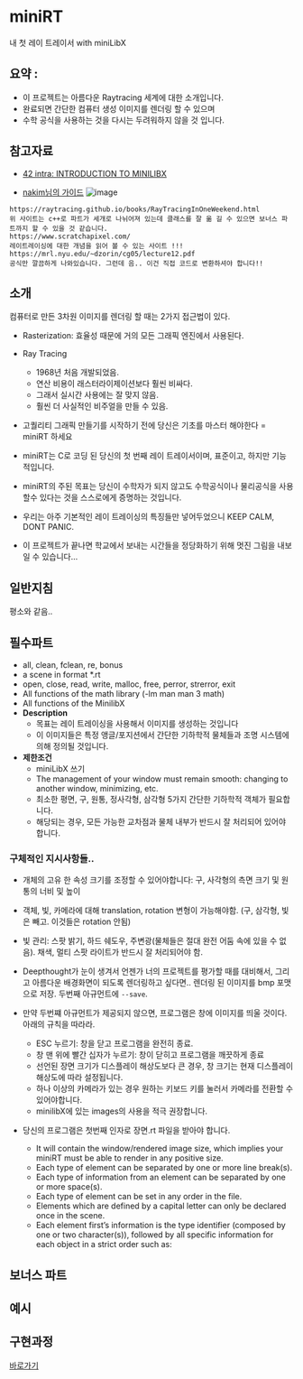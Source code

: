 # miniRT
내 첫 레이 트레이서 with miniLibX

## 요약 :
- 이 프로젝트는 아름다운 Raytracing 세계에 대한 소개입니다.
- 완료되면 간단한 컴퓨터 생성 이미지를 렌더링 할 수 있으며
- 수학 공식을 사용하는 것을 다시는 두려워하지 않을 것 입니다.

## 참고자료
* [42 intra:  INTRODUCTION TO MINILIBX](https://elearning.intra.42.fr/notions/minilibx/subnotions/mlx-introduction/videos/introduction-to-minilibx)

* [nakim님의 가이드](https://42born2code.slack.com/archives/CU6MTFBNH/p1589845185409100)
![image](https://user-images.githubusercontent.com/53321189/82555785-671ab700-9ba3-11ea-9343-5dbc9a074f50.png)

~~~
https://raytracing.github.io/books/RayTracingInOneWeekend.html
위 사이트는 c++로 파트가 세개로 나뉘어져 있는데 클래스를 잘 옮 길 수 있으면 보너스 파트까지 할 수 있을 것 같습니다.
https://www.scratchapixel.com/
레이트레이싱에 대한 개념을 읽어 볼 수 있는 사이트 !!!
https://mrl.nyu.edu/~dzorin/cg05/lecture12.pdf
공식만 깔끔하게 나와있습니다. 그런데 음.. 이건 직접 코드로 변환하셔야 합니다!!
~~~



## 소개
컴퓨터로 만든 3차원 이미지를 렌더링 할 때는 2가지 접근법이 있다.
- Rasterization: 효율성 때문에 거의 모든 그래픽 엔진에서 사용된다.
- Ray Tracing
  - 1968년 처음 개발되었음.
  - 연산 비용이 래스터라이제이션보다 훨씬 비싸다.
  - 그래서 실시간 사용에는 잘 맞지 않음.
  - 훨씬 더 사실적인 비주얼을 만들 수 있음.
  
- 고퀄리티 그래픽 만들기를 시작하기 전에 당신은 기초를 마스터 해야한다 = miniRT 하세요
- miniRT는 C로 코딩 된 당신의 첫 번째 레이 트레이서이며, 표준이고, 하지만 기능적입니다.
- miniRT의 주된 목표는 당신이 수학자가 되지 않고도 수학공식이나 물리공식을 사용할수 있다는 것을 스스로에게 증명하는 것입니다.
- 우리는 아주 기본적인 레이 트레이싱의 특징들만 넣어두었으니 KEEP CALM, DONT PANIC.
- 이 프로젝트가 끝나면 학교에서 보내는 시간들을 정당화하기 위해 멋진 그림을 내보일 수 있습니다...
  
## 일반지침
평소와 같음..

## 필수파트
- all, clean, fclean, re, bonus
- a scene in format *.rt
- open, close, read, write, malloc, free, perror, strerror, exit
- All functions of the math library (-lm man man 3 math)
- All functions of the MinilibX
- **Description**
  - 목표는 레이 트레이싱을 사용해서 이미지를 생성하는 것입니다
  - 이 이미지들은 특정 앵글/포지션에서 간단한 기하학적 물체들과 조명 시스템에 의해 정의될 것입니다. 
- **제한조건**  
  - miniLibX 쓰기
  - The management of your window must remain smooth: changing to another window, minimizing, etc.
  - 최소한 평면, 구, 원통, 정사각형, 삼각형 5가지 간단한 기하학적 객체가 필요합니다.
  - 해당되는 경우, 모든 가능한 교차점과 물체 내부가 반드시 잘 처리되어 있어야 합니다.
  
### 구체적인 지시사항들..

- 개체의 고유 한 속성 크기를 조정할 수 있어야합니다: 구, 사각형의 측면 크기 및 원통의 너비 및 높이
- 객체, 빛, 카메라에 대해 translation, rotation 변형이 가능해야함. (구, 삼각형, 빛은 빼고. 이것들은 rotation 안됨)
- 빛 관리: 스팟 밝기, 하드 쉐도우, 주변광(물체들은 절대 완전 어둠 속에 있을 수 없음). 채색, 멀티 스팟 라이트가 반드시 잘 처리되어야 함.
- Deepthought가 눈이 생겨서 언젠가 너의 프로젝트를 평가할 때를 대비해서, 그리고 아름다운 배경화면이 되도록 렌더링하고 싶다면.. 렌더링 된 이미지를 bmp 포맷으로 저장. 두번째 아규먼트에 `--save`.

- 만약 두번쨰 아규먼트가 제공되지 않으면, 프로그램은 창에 이미지를 띄울 것이다. 아래의 규칙을 따라라.
  - ESC 누르기: 창을 닫고 프로그램을 완전히 종료.
  - 창 맨 위에 빨간 십자가 누르기: 창이 닫히고 프로그램을 깨끗하게 종료
  - 선언된 장면 크기가 디스플레이 해상도보다 큰 경우, 창 크기는 현재 디스플레이 해상도에 따라 설정됩니다.
  - 하나 이상의 카메라가 있는 경우 원하는 키보드 키를 눌러서 카메라를 전환할 수 있어야합니다.
  - minilibX에 있는 images의 사용을 적극 권장합니다.
  
- 당신의 프로그램은 첫번째 인자로 장면.rt 파일을 받아야 합니다.
  -  It will contain the window/rendered image size, which implies your miniRT must be able to render in any positive size.
  - Each type of element can be separated by one or more line break(s).
  - Each type of information from an element can be separated by one or more space(s).
  - Each type of element can be set in any order in the file.
  - Elements which are defined by a capital letter can only be declared once in the scene.
  - Each element first’s information is the type identifier (composed by one or two character(s)), followed by all specific information for each object in a strict order such as:

    
## 보너스 파트

## 예시

## 구현과정
[바로가기](miniRT풀이)
